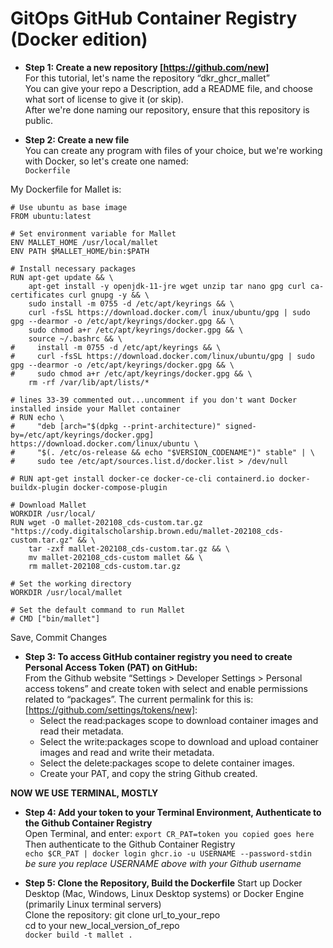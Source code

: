 # GitOps GitHub Container Registry (Docker edition)

- **Step 1: Create a new repository [https://github.com/new]**  
For this tutorial, let's name the repository “dkr\_ghcr\_mallet”  
You can give your repo a Description, add a README file, and choose what sort of license to give it (or skip).  
After we're done naming our repository, ensure that this repository is public.

- **Step 2: Create a new file**  
You can create any program with files of your choice, but we're working with Docker, so let's create one named:  
 ```Dockerfile```  
  
My Dockerfile for Mallet is:<br>
```
# Use ubuntu as base image
FROM ubuntu:latest

# Set environment variable for Mallet
ENV MALLET_HOME /usr/local/mallet
ENV PATH $MALLET_HOME/bin:$PATH

# Install necessary packages
RUN apt-get update && \
    apt-get install -y openjdk-11-jre wget unzip tar nano gpg curl ca-certificates curl gnupg -y && \
    sudo install -m 0755 -d /etc/apt/keyrings && \
    curl -fsSL https://download.docker.com/l inux/ubuntu/gpg | sudo gpg --dearmor -o /etc/apt/keyrings/docker.gpg && \
    sudo chmod a+r /etc/apt/keyrings/docker.gpg && \
    source ~/.bashrc && \
#     install -m 0755 -d /etc/apt/keyrings && \
#     curl -fsSL https://download.docker.com/linux/ubuntu/gpg | sudo gpg --dearmor -o /etc/apt/keyrings/docker.gpg && \
#     sudo chmod a+r /etc/apt/keyrings/docker.gpg && \ 
    rm -rf /var/lib/apt/lists/*

# lines 33-39 commented out...uncomment if you don't want Docker installed inside your Mallet container
# RUN echo \
#     "deb [arch="$(dpkg --print-architecture)" signed-by=/etc/apt/keyrings/docker.gpg] https://download.docker.com/linux/ubuntu \
#     "$(. /etc/os-release && echo "$VERSION_CODENAME")" stable" | \
#     sudo tee /etc/apt/sources.list.d/docker.list > /dev/null

# RUN apt-get install docker-ce docker-ce-cli containerd.io docker-buildx-plugin docker-compose-plugin

# Download Mallet
WORKDIR /usr/local/
RUN wget -O mallet-202108_cds-custom.tar.gz "https://cody.digitalscholarship.brown.edu/mallet-202108_cds-custom.tar.gz" && \
    tar -zxf mallet-202108_cds-custom.tar.gz && \
    mv mallet-202108_cds-custom mallet && \
    rm mallet-202108_cds-custom.tar.gz

# Set the working directory
WORKDIR /usr/local/mallet

# Set the default command to run Mallet
# CMD ["bin/mallet"]
```  
  
Save, Commit Changes  
  
- **Step 3: To access GitHub container registry you need to create Personal Access Token (PAT) on GitHub:**  
From the Github website “Settings > Developer Settings > Personal access tokens” and create token with select and enable permissions related to “packages”. 
The current permalink for this is: [https://github.com/settings/tokens/new]:  
    - Select the read:packages scope to download container images and read their metadata.  
    - Select the write:packages scope to download and upload container images and read and write their metadata.  
    - Select the delete:packages scope to delete container images.  
    - Create your PAT, and copy the string Github created.

**NOW WE USE TERMINAL, MOSTLY**  
- **Step 4: Add your token to your Terminal Environment, Authenticate to the Github Container Registry**  
Open Terminal, and enter:
```export CR_PAT=token you copied goes here```  
Then authenticate to the Github Container Registry  
```echo $CR_PAT | docker login ghcr.io -u USERNAME --password-stdin```  
_be sure you replace USERNAME above with your Github username_

- **Step 5: Clone the Repository, Build the Dockerfile**
Start up Docker Desktop (Mac, Windows, Linux Desktop systems) or Docker Engine (primarily Linux terminal servers)   
Clone the repository:
git clone url_to_your_repo  
cd to your new_local_version_of_repo  
```docker build -t mallet .```
